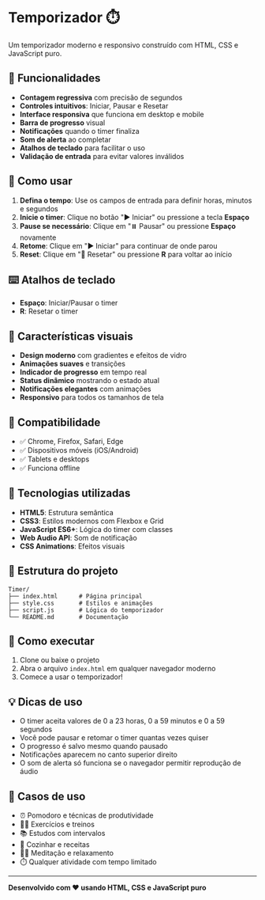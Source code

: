 # Temporizador ⏱️

Um temporizador moderno e responsivo construído com HTML, CSS e JavaScript puro.

## 🚀 Funcionalidades

- **Contagem regressiva** com precisão de segundos
- **Controles intuitivos**: Iniciar, Pausar e Resetar
- **Interface responsiva** que funciona em desktop e mobile
- **Barra de progresso** visual
- **Notificações** quando o timer finaliza
- **Som de alerta** ao completar
- **Atalhos de teclado** para facilitar o uso
- **Validação de entrada** para evitar valores inválidos

## 🎯 Como usar

1. **Defina o tempo**: Use os campos de entrada para definir horas, minutos e segundos
2. **Inicie o timer**: Clique no botão "▶️ Iniciar" ou pressione a tecla **Espaço**
3. **Pause se necessário**: Clique em "⏸️ Pausar" ou pressione **Espaço** novamente
4. **Retome**: Clique em "▶️ Iniciar" para continuar de onde parou
5. **Reset**: Clique em "🔄 Resetar" ou pressione **R** para voltar ao início

## ⌨️ Atalhos de teclado

- **Espaço**: Iniciar/Pausar o timer
- **R**: Resetar o timer

## 🎨 Características visuais

- **Design moderno** com gradientes e efeitos de vidro
- **Animações suaves** e transições
- **Indicador de progresso** em tempo real
- **Status dinâmico** mostrando o estado atual
- **Notificações elegantes** com animações
- **Responsivo** para todos os tamanhos de tela

## 📱 Compatibilidade

- ✅ Chrome, Firefox, Safari, Edge
- ✅ Dispositivos móveis (iOS/Android)
- ✅ Tablets e desktops
- ✅ Funciona offline

## 🔧 Tecnologias utilizadas

- **HTML5**: Estrutura semântica
- **CSS3**: Estilos modernos com Flexbox e Grid
- **JavaScript ES6+**: Lógica do timer com classes
- **Web Audio API**: Som de notificação
- **CSS Animations**: Efeitos visuais

## 📁 Estrutura do projeto

```
Timer/
├── index.html      # Página principal
├── style.css       # Estilos e animações
├── script.js       # Lógica do temporizador
└── README.md       # Documentação
```

## 🚀 Como executar

1. Clone ou baixe o projeto
2. Abra o arquivo `index.html` em qualquer navegador moderno
3. Comece a usar o temporizador!

## 💡 Dicas de uso

- O timer aceita valores de 0 a 23 horas, 0 a 59 minutos e 0 a 59 segundos
- Você pode pausar e retomar o timer quantas vezes quiser
- O progresso é salvo mesmo quando pausado
- Notificações aparecem no canto superior direito
- O som de alerta só funciona se o navegador permitir reprodução de áudio

## 🎯 Casos de uso

- ⏰ Pomodoro e técnicas de produtividade
- 🏃‍♂️ Exercícios e treinos
- 📚 Estudos com intervalos
- 🍳 Cozinhar e receitas
- 🧘‍♀️ Meditação e relaxamento
- ⏱️ Qualquer atividade com tempo limitado

---

**Desenvolvido com ❤️ usando HTML, CSS e JavaScript puro**
